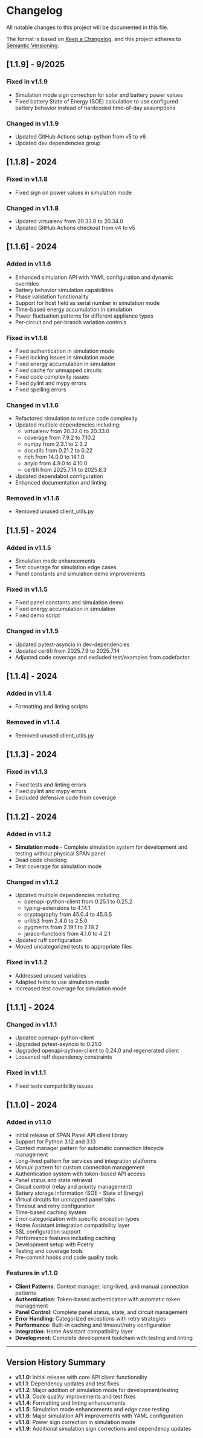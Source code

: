 # Changelog

All notable changes to this project will be documented in this file.

The format is based on [Keep a Changelog](https://keepachangelog.com/en/1.0.0/), and this project adheres to [Semantic Versioning](https://semver.org/spec/v2.0.0.html).

## [1.1.9] - 9/2025

### Fixed in v1.1.9

- Simulation mode sign correction for solar and battery power values
- Fixed battery State of Energy (SOE) calculation to use configured battery behavior instead of hardcoded time-of-day assumptions

### Changed in v1.1.9

- Updated GitHub Actions setup-python from v5 to v6
- Updated dev dependencies group

## [1.1.8] - 2024

### Fixed in v1.1.8

- Fixed sign on power values in simulation mode

### Changed in v1.1.8

- Updated virtualenv from 20.33.0 to 20.34.0
- Updated GitHub Actions checkout from v4 to v5

## [1.1.6] - 2024

### Added in v1.1.6

- Enhanced simulation API with YAML configuration and dynamic overrides
- Battery behavior simulation capabilities
- Phase validation functionality
- Support for host field as serial number in simulation mode
- Time-based energy accumulation in simulation
- Power fluctuation patterns for different appliance types
- Per-circuit and per-branch variation controls

### Fixed in v1.1.6

- Fixed authentication in simulation mode
- Fixed locking issues in simulation mode
- Fixed energy accumulation in simulation
- Fixed cache for unmapped circuits
- Fixed code complexity issues
- Fixed pylint and mypy errors
- Fixed spelling errors

### Changed in v1.1.6

- Refactored simulation to reduce code complexity
- Updated multiple dependencies including:
  - virtualenv from 20.32.0 to 20.33.0
  - coverage from 7.9.2 to 7.10.2
  - numpy from 2.3.1 to 2.3.2
  - docutils from 0.21.2 to 0.22
  - rich from 14.0.0 to 14.1.0
  - anyio from 4.9.0 to 4.10.0
  - certifi from 2025.7.14 to 2025.8.3
- Updated dependabot configuration
- Enhanced documentation and linting

### Removed in v1.1.6

- Removed unused client_utils.py

## [1.1.5] - 2024

### Added in v1.1.5

- Simulation mode enhancements
- Test coverage for simulation edge cases
- Panel constants and simulation demo improvements

### Fixed in v1.1.5

- Fixed panel constants and simulation demo
- Fixed energy accumulation in simulation
- Fixed demo script

### Changed in v1.1.5

- Updated pytest-asyncio in dev-dependencies
- Updated certifi from 2025.7.9 to 2025.7.14
- Adjusted code coverage and excluded test/examples from codefactor

## [1.1.4] - 2024

### Added in v1.1.4

- Formatting and linting scripts

### Removed in v1.1.4

- Removed unused client_utils.py

## [1.1.3] - 2024

### Fixed in v1.1.3

- Fixed tests and linting errors
- Fixed pylint and mypy errors
- Excluded defensive code from coverage

## [1.1.2] - 2024

### Added in v1.1.2

- **Simulation mode** - Complete simulation system for development and testing without physical SPAN panel
- Dead code checking
- Test coverage for simulation mode

### Changed in v1.1.2

- Updated multiple dependencies including:
  - openapi-python-client from 0.25.1 to 0.25.2
  - typing-extensions to 4.14.1
  - cryptography from 45.0.4 to 45.0.5
  - urllib3 from 2.4.0 to 2.5.0
  - pygments from 2.19.1 to 2.19.2
  - jaraco-functools from 4.1.0 to 4.2.1
- Updated ruff configuration
- Moved uncategorized tests to appropriate files

### Fixed in v1.1.2

- Addressed unused variables
- Adapted tests to use simulation mode
- Increased test coverage for simulation mode

## [1.1.1] - 2024

### Changed in v1.1.1

- Updated openapi-python-client
- Upgraded pytest-asyncio to 0.21.0
- Upgraded openapi-python-client to 0.24.0 and regenerated client
- Loosened ruff dependency constraints

### Fixed in v1.1.1

- Fixed tests compatibility issues

## [1.1.0] - 2024

### Added in v1.1.0

- Initial release of SPAN Panel API client library
- Support for Python 3.12 and 3.13
- Context manager pattern for automatic connection lifecycle management
- Long-lived pattern for services and integration platforms
- Manual pattern for custom connection management
- Authentication system with token-based API access
- Panel status and state retrieval
- Circuit control (relay and priority management)
- Battery storage information (SOE - State of Energy)
- Virtual circuits for unmapped panel tabs
- Timeout and retry configuration
- Time-based caching system
- Error categorization with specific exception types
- Home Assistant integration compatibility layer
- SSL configuration support
- Performance features including caching
- Development setup with Poetry
- Testing and coverage tools
- Pre-commit hooks and code quality tools

### Features in v1.1.0

- **Client Patterns**: Context manager, long-lived, and manual connection patterns
- **Authentication**: Token-based authentication with automatic token management
- **Panel Control**: Complete panel status, state, and circuit management
- **Error Handling**: Categorized exceptions with retry strategies
- **Performance**: Built-in caching and timeout/retry configuration
- **Integration**: Home Assistant compatibility layer
- **Development**: Complete development toolchain with testing and linting

---

## Version History Summary

- **v1.1.0**: Initial release with core API client functionality
- **v1.1.1**: Dependency updates and test fixes
- **v1.1.2**: Major addition of simulation mode for development/testing
- **v1.1.3**: Code quality improvements and test fixes
- **v1.1.4**: Formatting and linting enhancements
- **v1.1.5**: Simulation mode enhancements and edge case testing
- **v1.1.6**: Major simulation API improvements with YAML configuration
- **v1.1.8**: Power sign correction in simulation mode
- **v1.1.9**: Additional simulation sign corrections and dependency updates
